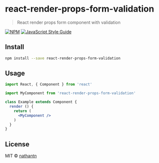 # react-render-props-form-validation

> React render props form component with validation

[![NPM](https://img.shields.io/npm/v/react-render-props-form-validation.svg)](https://www.npmjs.com/package/react-render-props-form-validation) [![JavaScript Style Guide](https://img.shields.io/badge/code_style-standard-brightgreen.svg)](https://standardjs.com)

## Install

```bash
npm install --save react-render-props-form-validation
```

## Usage

```jsx
import React, { Component } from 'react'

import MyComponent from 'react-render-props-form-validation'

class Example extends Component {
  render () {
    return (
      <MyComponent />
    )
  }
}
```

## License

MIT © [nathantn](https://github.com/nathantn)
